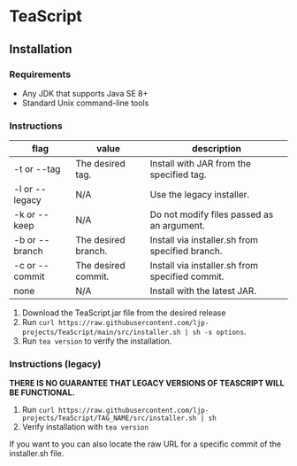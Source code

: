 # TeaScript

## Installation

### Requirements

- Any JDK that supports Java SE 8+
- Standard Unix command-line tools

### Instructions

| flag           | value               | description                                     |
|----------------|---------------------|-------------------------------------------------|
| -t or --tag    | The desired tag.    | Install with JAR from the specified tag.        |
| -l or --legacy | N/A                 | Use the legacy installer.                       |
| -k or --keep   | N/A                 | Do not modify files passed as an argument.      |
| -b or --branch | The desired branch. | Install via installer.sh from specified branch. |
| -c or --commit | The desired commit. | Install via installer.sh from specified commit. |
| none           | N/A                 | Install with the latest JAR.                    |

1. Download the TeaScript.jar file from the desired release
2. Run `curl https://raw.githubusercontent.com/ljp-projects/TeaScript/main/src/installer.sh | sh -s options`.
3. Run `tea version` to verify the installation.

### Instructions (legacy)

**THERE IS NO GUARANTEE THAT LEGACY VERSIONS OF TEASCRIPT WILL BE FUNCTIONAL.**

1. Run `curl https://raw.githubusercontent.com/ljp-projects/TeaScript/TAG_NAME/src/installer.sh | sh`
2. Verify installation with `tea version`

If you want to you can also locate the raw URL for a specific commit of the installer.sh file.